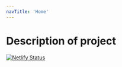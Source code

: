```yaml
---
navTitle: 'Home'
---
```


# Description of project

[![Netlify Status](https://api.netlify.com/api/v1/badges/2ca08a36-9534-4243-ba77-12223de6250f/deploy-status)](https://app.netlify.com/sites/timely-lolly-deaeee/deploys)
